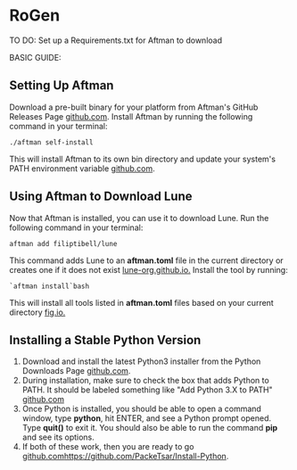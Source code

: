 # RoGen

TO DO: Set up a Requirements.txt for Aftman to download

BASIC GUIDE:

## Setting Up Aftman

Download a pre-built binary for your platform from Aftman's GitHub Releases Page [github.com](https://github.com/LPGhatguy/aftman).
Install Aftman by running the following command in your terminal:

    ./aftman self-install

This will install Aftman to its own bin directory and update your system's PATH environment variable [github.com](https://github.com/LPGhatguy/aftman).

## Using Aftman to Download Lune

Now that Aftman is installed, you can use it to download Lune. Run the following command in your terminal:

    aftman add filiptibell/lune

This command adds Lune to an **aftman.toml** file in the current directory or creates one if it does not exist [lune-org.github.io.](https://lune-org.github.io/docs/getting-started/1-installation) Install the tool by running:

    `aftman install`bash
    
This will install all tools listed in **aftman.toml** files based on your current directory [fig.io.](https://fig.io/manual/aftman/install)

## Installing a Stable Python Version

1. Download and install the latest Python3 installer from the Python Downloads Page [github.com](https://github.com/PackeTsar/Install-Python).
2. During installation, make sure to check the box that adds Python to PATH. It should be labeled something like "Add Python 3.X to PATH" [github.com](https://github.com/PackeTsar/Install-Python)
3. Once Python is installed, you should be able to open a command window, type **python**, hit ENTER, and see a Python prompt opened. Type **quit()** to exit it. You should also be able to run the command **pip** and see its options.
4. If both of these work, then you are ready to go [github.com](https://github.com/PackeTsar/Install-Python)https://github.com/PackeTsar/Install-Python.
